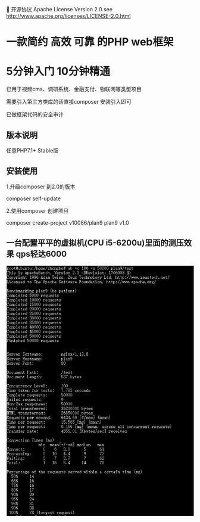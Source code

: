 📃 开源协议
Apache License Version 2.0 see http://www.apache.org/licenses/LICENSE-2.0.html

# 一款简约 高效 可靠 的PHP web框架  
# 5分钟入门 10分钟精通


已用于视频cms、调研系统、金融支付、物联网等类型项目  

需要引入第三方类库的话直接composer 安装引入即可  

已做框架代码的安全审计


版本说明 
--------------------------------------------------------------------------
任意PHP7.1+ Stable版

安装使用 
--------------------------------------------------------------------------
1.升级composer 到2.0的版本  

composer self-update  

2.使用composer 创建项目  

composer create-project v10086/plan9 plan9 v1.0



一台配置平平的虚拟机(CPU i5-6200u)里面的测压效果 qps轻达6000
------------------------------------------------------------
![test0](https://github.com/v10086/plan9/blob/master/public/abtest.png) 




